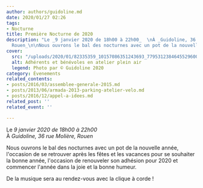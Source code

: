 ```yaml
---
author: authors/guidoline.md
date: 2020/01/27 02:26
tags:
- Nocturne
title: Première Nocturne de 2020
description: "Le _9 janvier 2020 de 18h00 à 22h00_  \nÀ _Guidoline, 36 rue Molière,
  Rouen_\n\nNous ouvrons le bal des nocturnes avec un pot de la nouvelle année."
cover:
  src: "/uploads/2020/01/82335359_10157086351243693_7795312384645529600_o.jpg"
  alt: Adhérents et bénévoles en atelier plein air
  legend: Photo par © Guidoline 2020
category: Évenements
related_contents:
- posts/2016/03/assemblee-generale-2015.md
- posts/2013/06/armada-2013-parking-atelier-velo.md
- posts/2016/12/appel-a-idees.md
related_post: ''
related_event: ''

---
```

Le _9 janvier 2020 de 18h00 à 22h00_  
À _Guidoline, 36 rue Molière, Rouen_

Nous ouvrons le bal des nocturnes avec un pot de la nouvelle année, l'occasion de se retrouver après les fêtes et les vacances pour se souhaiter la bonne année, l'occasion de renouveler son adhésion pour 2020 et commencer l'année dans la joie et la bonne humeur.

De la musique sera au rendez-vous avec la clique à corde !